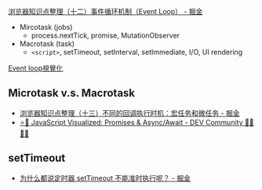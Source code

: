 [浏览器知识点整理（十二）事件循环机制（Event Loop） - 掘金](https://juejin.cn/post/6977746526441308173)

* Mircotask (jobs)
	* process.nextTick, promise, MutationObserver
* Macrotask (task)
	* `<script>`, setTimeout, setInterval, setImmediate, I/O, UI rendering

 
 [Event loop視覺化](https://www.jsv9000.app/)

## Microtask v.s. Macrotask
* [浏览器知识点整理（十三）不同的回调执行时机：宏任务和微任务 - 掘金](https://juejin.cn/post/6978122767451291679)
*  [⭐️🎀 JavaScript Visualized: Promises & Async/Await - DEV Community 👩‍💻👨‍💻](https://dev.to/lydiahallie/javascript-visualized-promises-async-await-5gke) 

## setTimeout

*  [为什么都说定时器 setTimeout 不能准时执行呢？ - 掘金](https://juejin.cn/post/6977746526441308173)



